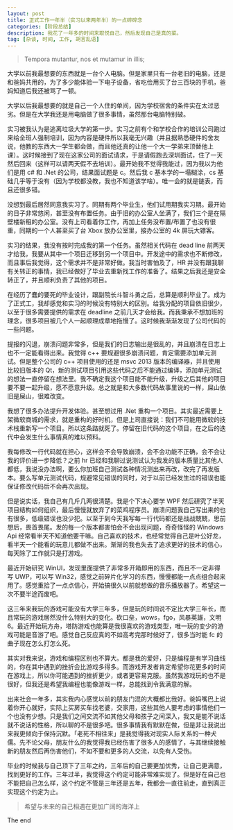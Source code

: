 ```yaml
---
layout: post
title: 正式工作一年半（实习以来两年半）的一点碎碎念
categories: [阶段总结]
description: 我花了一年多的时间来取悦自己，然后发现自己是真的菜。
tag: [杂谈, 时间, 工作, 胡言乱语]
---
```


> Tempora mutantur, nos et mutamur in illis;

大学以前我最想要的东西就是一台个人电脑。但是家里只有一台老旧的电脑，还是和爸妈共用的，为了多少能体验一下电子设备，省吃俭用买了台三百块的手机，爸妈知道后我还被骂了一顿。

大学以后我最想要的就是自己一个人住的单间，因为学校宿舍的条件实在太过恶劣。但是在大学我还是用电脑做了很多事情，虽然那台电脑特别破。

实习被我认为是逃离垃圾大学的第一步。实习之前有个和学校合作的培训公司跑过来给全班人强制培训，因为内容是硬件所以我毫无兴趣（并且据熟悉硬件的舍友说，他教的东西大一学生都会做，而且他还真的让他一个大一学弟来顶替他上课）。这时候接到了现在这家公司的面试请求，于是请假跑去深圳面试，住了一天然后回来（这样可以请两天假不去培训）。最开始我不觉得我能过，因为我以为他们是用 c# 和 .Net 的公司，结果面试题是 c。然后我 c 基本学的一塌糊涂，cs 基础几乎等于没有（因为学校都没教，我也不知道该学啥）。唯一会的就是链表，而且还很多错。

没想到最后居然同意我实习了。同期有两个毕业生，他们试用期我实习期。最开始的日子非常悠闲，甚至没有布置任务。由于旧的办公室人坐满了，我们三个是在隔壁楼新租的办公室。没有上司看着你工作，再加上任务没布置/布置了也没有很重，同期的一个人甚至买了台 Xbox 放办公室里，接办公室的 4k 屏玩大镖客。

实习的结果，我没有按时完成我的第一个任务。虽然相关代码在 dead line 前两天才给我，我要从其中一个项目迁移到另一个项目中。开发途中的需求也不断修改，而且事后我觉得，这个需求并不是非常好做。我当时害怕及了，HR 并没有跟我聊有关转正的事情，我已经做好了毕业去重新找工作的准备了。结果之后我还是安全转正了，并且顺利负责了其他的项目。

在经历了蠢的要死的毕业设计，跟副院长斗智斗勇之后，总算是顺利毕业了。成为了正式工，我却感觉和实习的时候没有特别大的区别。给我分配的项目依旧很少，以至于很多需要提供的需求在 deadline 之前几天才会给我。而我秉承不想加班的理念，很多项目被几个人一起顺理成章地拖慢了。这时候我渐渐发现了公司代码的一些问题。

提报的闪退，崩溃问题非常多，但是我们的日志输出是很乱的，并且崩溃在日志上也不一定能看得出来。我觉得 c++ 要规避很多崩溃问题，肯定需要添加单元测试。但是整个公司的 c++ 项目使用的还是 msvc 2013 版本的编译器，并且使用比较旧版本的 Qt，新的测试项目引用这些代码之后不能通过编译，添加单元测试的想法一直停留在想法里。我不确定我这个项目能不能升级，升级之后其他的项目要不要一起升级，愿不愿意升级。总之就是和大多数代码故事里说的一样，屎山依旧是屎山，很难改变。

我想了很多办法提升开发体验。甚至想过用 .Net 重构一个项目。其实最近需要上架微软商城的需求，就是重构的好时机，但是上司直接说：我们不可能用微软的技术栈重新写一个项目。所以这条路就死了。停留在旧代码的这个项目，在之后的迭代中会发生什么事情真的难以预料。

我每修改一行代码就在担心，这样会不会导致崩溃，会不会功能不正确，会不会让我的评价进一步降低？之前 hr 已经和我聊过说测试认为我发的版本质量比其他人都低，我说没办法啊，要么你加班自己测试各种情况测出来再改，改完了再发版本。要么写单元测试代码，规避常见错误的同时，对于以前已经发生过的错误也能保证修改代码后不会再次出现。

但是说实话，我自己有几斤几两很清楚。我是个下决心要学 WPF 然后研究了半天项目结构如何组织，最后慢慢就放弃了的菜鸡程序员。崩溃问题我自己写出来的也有很多，低级错误也没少犯。以至于到今天我写每一行代码都还是战战兢兢，思前想后，畏首畏尾。发的每一个版本都害怕会不会出现问题，奇奇怪怪的 Windows Api 经常看半天不知道他要干嘛。自己喜欢的技术，也经常觉得自己是叶公好龙，看半天一个能看的玩意儿都做不出来。渐渐的我也失去了追求更好的技术的信心，每天除了工作就只是打游戏。

最近开始研究 WinUI，发现里面提供了非常多开箱即用的东西，而且不一定非得写 UWP，可以写 Win32，感觉之前碎片化学习的东西，慢慢都能一点点组合起来用了。感觉重拾了一点点信心，开始搞很久以前就想做的音乐播放器了。希望这一次不要半途而废吧。

这三年来我玩的游戏可能没有大学三年多，但是玩的时间说不定比大学三年长，而且常玩的游戏居然没什么特别大的变化。砍口垒，wows，fgo，风暴英雄，文明6。最近开始玩方舟，塔防游戏也能算是我很喜欢的游戏类型，唯一玩的变少的游戏可能是音游了吧。感觉自己反应真的不如高考完那时候好了，很多当时能 fc 的曲子现在怎么打怎么死。

其实对我来说，游戏和编程区别也不算大。都是我的爱好，只是编程是有学习曲线的，你在其中遇到的挫折会比游戏多得多。而游戏开发者肯定希望你花更多的时间在游戏上，所以你可能遇到的挫折更少，或者更容易克服。虽然我游戏玩的也不是很好，但我还是希望我编程也能像游戏一样，总能找到令我满意的解。

出来社会一年多，其实我内心感觉以前的朋友门混的大概都比我好。爸妈嘴巴上说着你开心就好，实际上买房买车找老婆，交家用，这些其他人要考虑的事情他们一个也没有少想。只是我们之间交流不如其他父母和孩子之间深入，我又是能不说话就不说话的性格，所以聊的不是很多吧。很多事情我有默默在做，但是非让我说出来我更倾向于保持沉默。「老死不相往来」是我觉得我对现实人际关系的一种犬儒。先不论父母，朋友什么的我觉得我已经伤害了很多人的感情了，与其继续接触新的朋友然后再伤害他们，不如不要和更多的人交流，以免有人受伤。

毕业的时候我与自己顶下了三年之约，三年后的自己要更加优秀，让自己更满意，找到更好的工作。三年过半，我觉得这个约定可能非常难实现了。但是好在自己也不能把自己怎么样，这个约定不管是三年还是五年，我都会一直往前走，直到真正实现这个约定为止。

> 希望与未来的自己相遇在更加广阔的海洋上

The end
